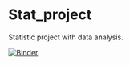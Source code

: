 # Stat_project
Statistic project with data analysis.



[![Binder](https://mybinder.org/badge_logo.svg)](https://mybinder.org/v2/gh/JimmyLee777/Stat_project/HEAD)
